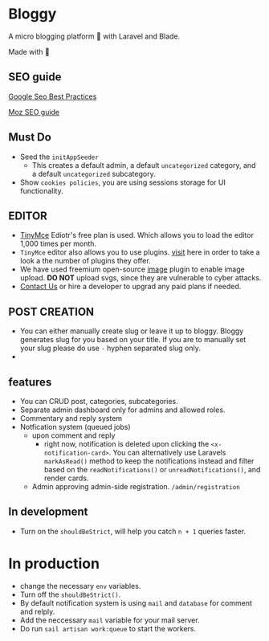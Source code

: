 # Bloggy

A micro blogging platform 💫 with Laravel and Blade.

Made with 💚

## SEO guide

[Google Seo Best Practices](https://developers.google.com/search/docs/appearance/publication-dates?hl=en)

[Moz SEO guide](https://moz.com/beginners-guide-to-seo)

## Must Do

-   Seed the `initAppSeeder`
    -   This creates a default admin, a default `uncategorized` category, and a default `uncategorized` subcategory.
-   Show `cookies policies`, you are using sessions storage for UI functionality.

## EDITOR

-   [TinyMce](https://www.tiny.cloud/) Ediotr's free plan is used. Which allows you to load the editor 1,000 times per month.
-   `TinyMce` editor also allows you to use plugins. [visit](https://www.tiny.cloud/docs/tinymce/latest/plugins/) here in order to take a look a the number of plugins they offer.
-   We have used freemium open-source [image](https://www.tiny.cloud/docs/tinymce/latest/image/) plugin to enable image upload. **DO NOT** upload svgs, since they are vulnerable to cyber attacks.
-   [Contact Us](#) or hire a developer to upgrad any paid plans if needed.

## POST CREATION

-   You can either manually create slug or leave it up to bloggy. Bloggy generates slug for you based on your title. If you are to manually set your slug please do use `-` hyphen separated slug only.
-

## features

-   You can CRUD post, categories, subcategories.
-   Separate admin dashboard only for admins and allowed roles.
-   Commentary and reply system
-   Notfication system (queued jobs)
    -   upon comment and reply
        -   right now, notification is deleted upon clicking the `<x-notification-card>`. You can alternatively use Laravels `markAsRead()` method to keep the notifications instead and filter based on the `readNotifications()` or `unreadNotifications()`, and render cards.
    -   Admin approving admin-side registration. `/admin/registration`

## In development

-   Turn on the `shouldBeStrict`, will help you catch `n + 1` queries faster.

# In production

-   change the necessary `env` variables.
-   Turn off the `shouldBeStrict()`.
-   By default notification system is using `mail` and `database` for comment and relply.
-   Add the neccessary `mail` variable for your mail server.
-   Do run `sail artisan work:queue` to start the workers.
